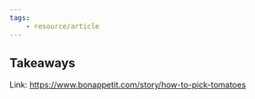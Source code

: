 ```yaml
---
tags:
	- resource/article
---
```


## Takeaways

Link: https://www.bonappetit.com/story/how-to-pick-tomatoes